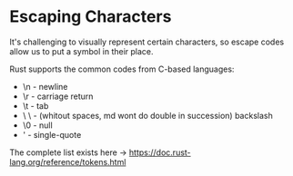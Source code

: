 # Escaping Characters

It's challenging to visually represent certain characters, so escape codes allow us to put a 
symbol in their place.

Rust supports the common codes from C-based languages:

* \n - newline
* \r - carriage return
* \t - tab
* \ \ - (whitout spaces, md wont do double in succession) backslash
* \0 - null
* \' - single-quote

The complete list exists here -> https://doc.rust-lang.org/reference/tokens.html

